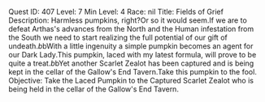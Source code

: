 Quest ID: 407
Level: 7
Min Level: 4
Race: nil
Title: Fields of Grief
Description: Harmless pumpkins, right?Or so it would seem.If we are to defeat Arthas's advances from the North and the Human infestation from the South we need to start realizing the full potential of our gift of undeath.$b$bWith a little ingenuity a simple pumpkin becomes an agent for our Dark Lady.This pumpkin, laced with my latest formula, will prove to be quite a treat.$b$bYet another Scarlet Zealot has been captured and is being kept in the cellar of the Gallow's End Tavern.Take this pumpkin to the fool.
Objective: Take the Laced Pumpkin to the Captured Scarlet Zealot who is being held in the cellar of the Gallow's End Tavern.
